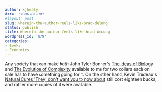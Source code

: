 ```yaml
---
author: kjhealy
date: "2006-01-30"
#layout: post
slug: wherein-the-author-feels-like-brad-delong
status: publish
title: Wherein the author feels like Brad DeLong
wordpress_id: '879'
categories:
- Books
- Economics
---
```


Any society that can make *both* John Tyler Bonner's [The Ideas of Biology](http://www.amazon.com/exec/obidos/ASIN/0486424197/) and [The Evolution of Complexity](http://www.amazon.com/exec/obidos/ASIN/0691084947/) available to me for two dollars each on sale has to have something going for it. On the other hand, Kevin Trudeau's [Natural Cures 'They' don't want you to now about](http://www.amazon.com/exec/obidos/ASIN/0975599518/) still cost eighteen bucks, and rather more copies of it were available.
